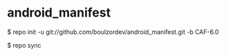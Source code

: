 # android_manifest

$ repo init -u git://github.com/boulzordev/android_manifest.git -b CAF-6.0

$ repo sync
